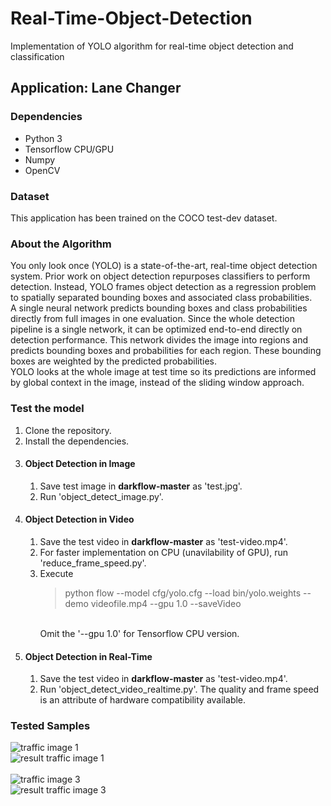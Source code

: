 # Real-Time-Object-Detection
Implementation of YOLO algorithm for real-time object detection and classification 

## Application: Lane Changer

### Dependencies
* Python 3
* Tensorflow CPU/GPU
* Numpy
* OpenCV

### Dataset
This application has been trained on the COCO test-dev dataset.

### About the Algorithm
You only look once (YOLO) is a state-of-the-art, real-time object detection system. Prior work on object detection repurposes classifiers to perform detection. Instead, YOLO frames object detection as a regression problem to spatially separated bounding boxes and associated class probabilities. 
<br/>
A single neural network predicts bounding boxes and class probabilities directly from full images in one evaluation. Since the whole detection pipeline is a single network, it can be optimized end-to-end directly on detection performance. This network divides the image into regions and predicts bounding boxes and probabilities for each region. These bounding boxes are weighted by the predicted probabilities.
<br/>
YOLO looks at the whole image at test time so its predictions are informed by global context in the image, instead of the sliding window approach.

### Test the model
1. Clone the repository.
1. Install the dependencies.
1. #### Object Detection in Image
   1. Save test image in **darkflow-master** as 'test.jpg'.
   1. Run 'object_detect_image.py'.
1. #### Object Detection in Video
   1. Save the test video in **darkflow-master** as 'test-video.mp4'.
   1. For faster implementation on CPU (unavilability of GPU), run 'reduce_frame_speed.py'.
   1. Execute 
         > python flow --model cfg/yolo.cfg --load bin/yolo.weights --demo videofile.mp4 --gpu 1.0 --saveVideo
      <br/>
      Omit the '--gpu 1.0' for Tensorflow CPU version. 
1. #### Object Detection in Real-Time
   1. Save the test video in **darkflow-master** as 'test-video.mp4'.
   1. Run 'object_detect_video_realtime.py'. The quality and frame speed is an attribute of hardware compatibility available. 
   
### Tested Samples
![traffic image 1](https://user-images.githubusercontent.com/31643223/36366210-1ad74128-1573-11e8-9c55-84ab5188718d.jpg)
<br/>
![result traffic image 1](https://user-images.githubusercontent.com/31643223/36366256-4c3b01f0-1573-11e8-9d3f-2ede6970d5e1.jpg)
<br/>
<br/>
![traffic image 3](https://user-images.githubusercontent.com/31643223/36366306-808a66b2-1573-11e8-9fea-dc595dc6e581.jpg)
<br/>
![result traffic image 3](https://user-images.githubusercontent.com/31643223/36366294-6c9a3024-1573-11e8-87dc-e823b06c9fa2.jpg)
